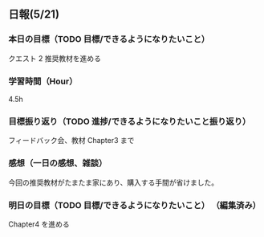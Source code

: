 ## 日報(5/21)

### 本日の目標（TODO 目標/できるようになりたいこと）

クエスト 2 推奨教材を進める

### 学習時間（Hour）

4.5h

### 目標振り返り（TODO 進捗/できるようになりたいこと振り返り）

フィードバック会、教材 Chapter3 まで

### 感想（一日の感想、雑談）

今回の推奨教材がたまたま家にあり、購入する手間が省けました。

### 明日の目標（TODO 目標/できるようになりたいこと） （編集済み）

Chapter4 を進める

